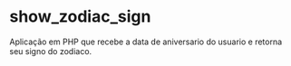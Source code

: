 # show_zodiac_sign
Aplicação em PHP que recebe a data de aniversario do usuario e retorna seu signo do zodiaco.
